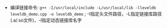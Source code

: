 * 编译链接命令: `g++ -I/usr/local/include -L/usr/local/lib -lleveldb leveldb_demo.cpp -o leveldb_demo` ; -I指定头文件路径，-L指定链接库路径(.a/.so文件)，-l指定动态链接库名字

